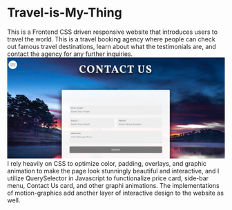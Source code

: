 # Travel-is-My-Thing

This is a Frontend CSS driven responsive website that introduces users to travel the world. This is a travel booking agency where people can check out famous travel destinations, learn about what the testimonials are, and contact the agency for any further inquiries.
![](images/background.png)
I rely heavily on CSS to optimize color, padding, overlays, and graphic animation to make the page look stunningly beautiful and interactive, and I utilize QuerySelector in Javascript to functionalize price card, side-bar menu, Contact Us card, and other graphi animations. The implementations of motion-graphics add another layer of interactive design to the website as well. 
